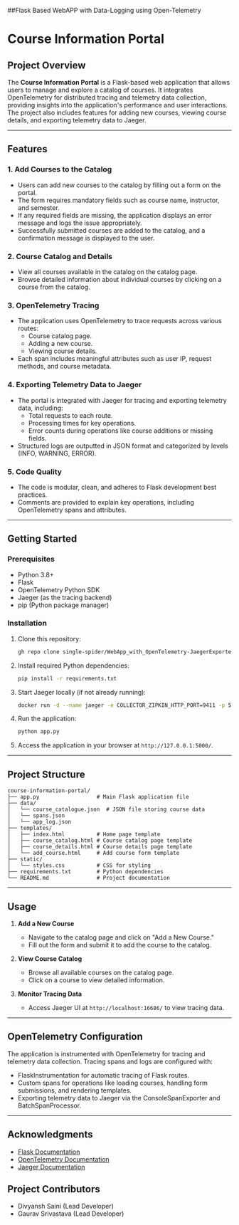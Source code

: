 ##Flask Based WebAPP with Data-Logging using Open-Telemetry
# Course Information Portal

## Project Overview
The **Course Information Portal** is a Flask-based web application that allows users to manage and explore a catalog of courses. It integrates OpenTelemetry for distributed tracing and telemetry data collection, providing insights into the application's performance and user interactions. The project also includes features for adding new courses, viewing course details, and exporting telemetry data to Jaeger.

---

## Features

### 1. **Add Courses to the Catalog**
- Users can add new courses to the catalog by filling out a form on the portal.
- The form requires mandatory fields such as course name, instructor, and semester.
- If any required fields are missing, the application displays an error message and logs the issue appropriately.
- Successfully submitted courses are added to the catalog, and a confirmation message is displayed to the user.

### 2. **Course Catalog and Details**
- View all courses available in the catalog on the catalog page.
- Browse detailed information about individual courses by clicking on a course from the catalog.

### 3. **OpenTelemetry Tracing**
- The application uses OpenTelemetry to trace requests across various routes:
  - Course catalog page.
  - Adding a new course.
  - Viewing course details.
- Each span includes meaningful attributes such as user IP, request methods, and course metadata.

### 4. **Exporting Telemetry Data to Jaeger**
- The portal is integrated with Jaeger for tracing and exporting telemetry data, including:
  - Total requests to each route.
  - Processing times for key operations.
  - Error counts during operations like course additions or missing fields.
- Structured logs are outputted in JSON format and categorized by levels (INFO, WARNING, ERROR).

### 5. **Code Quality**
- The code is modular, clean, and adheres to Flask development best practices.
- Comments are provided to explain key operations, including OpenTelemetry spans and attributes.

---

## Getting Started

### Prerequisites
- Python 3.8+
- Flask
- OpenTelemetry Python SDK
- Jaeger (as the tracing backend)
- pip (Python package manager)

### Installation
1. Clone this repository:
   ```bash
   gh repo clone single-spider/WebApp_with_OpenTelemetry-JaegerExporter_Implementation-CS-203-Lab-01
   ```
2. Install required Python dependencies:
   ```bash
   pip install -r requirements.txt
   ```
3. Start Jaeger locally (if not already running):
   ```bash
   docker run -d --name jaeger -e COLLECTOR_ZIPKIN_HTTP_PORT=9411 -p 5775:5775/udp -p 6831:6831/udp -p 6832:6832/udp -p 5778:5778 -p 16686:16686 -p 14268:14268 -p 14250:14250 -p 9411:9411 jaegertracing/all-in-one:1.41
   ```
4. Run the application:
   ```bash
   python app.py
   ```
5. Access the application in your browser at `http://127.0.0.1:5000/`.

---

## Project Structure
```
course-information-portal/
├── app.py                  # Main Flask application file
├── data/
│   └── course_catalogue.json  # JSON file storing course data
│   └── spans.json
│   └── app_log.json
├── templates/
│   ├── index.html          # Home page template
│   ├── course_catalog.html # Course catalog page template
│   ├── course_details.html # Course details page template
│   └── add_course.html     # Add course form template
├── static/
│   └── styles.css          # CSS for styling
├── requirements.txt        # Python dependencies
└── README.md               # Project documentation
```

---

## Usage
1. **Add a New Course**
   - Navigate to the catalog page and click on "Add a New Course."
   - Fill out the form and submit it to add the course to the catalog.

2. **View Course Catalog**
   - Browse all available courses on the catalog page.
   - Click on a course to view detailed information.

3. **Monitor Tracing Data**
   - Access Jaeger UI at `http://localhost:16686/` to view tracing data.

---

## OpenTelemetry Configuration
The application is instrumented with OpenTelemetry for tracing and telemetry data collection. Tracing spans and logs are configured with:
- FlaskInstrumentation for automatic tracing of Flask routes.
- Custom spans for operations like loading courses, handling form submissions, and rendering templates.
- Exporting telemetry data to Jaeger via the ConsoleSpanExporter and BatchSpanProcessor.

---

## Acknowledgments
- [Flask Documentation](https://flask.palletsprojects.com/)
- [OpenTelemetry Documentation](https://opentelemetry.io/)
- [Jaeger Documentation](https://www.jaegertracing.io/)

## Project Contributors
- Divyansh Saini (Lead Developer)    
- Gaurav Srivastava (Lead Developer)

